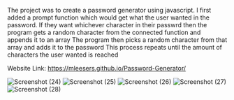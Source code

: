 The project was to create a password generator using javascript.
I first added a prompt function which would get what the user wanted in the password.
If they want whichever character in their passwrd then the program gets a random character from the 
connected function and appends it to an array 
The program then picks a random character from that array and adds it to the password
This process repeats until the amount of characters the user wanted is reached

Website Link: https://mleesers.github.io/Password-Generator/

![Screenshot (24)](https://user-images.githubusercontent.com/47683333/123164843-1413d300-d439-11eb-9225-f62db3dfd62b.png)
![Screenshot (25)](https://user-images.githubusercontent.com/47683333/123164847-14ac6980-d439-11eb-85f9-f66535261e30.png)
![Screenshot (26)](https://user-images.githubusercontent.com/47683333/123164848-14ac6980-d439-11eb-96b6-b8767a848069.png)
![Screenshot (27)](https://user-images.githubusercontent.com/47683333/123164849-15450000-d439-11eb-887c-048e596ce46e.png)
![Screenshot (28)](https://user-images.githubusercontent.com/47683333/123164851-15450000-d439-11eb-9685-9b145f719111.png)


